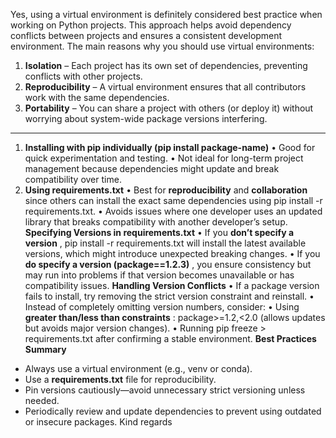 Yes, using a virtual environment is definitely considered best practice when
working on Python projects. This approach helps avoid dependency conflicts
between projects and ensures a consistent development environment. The main
reasons why you should use virtual environments:
  1. **Isolation** – Each project has its own set of dependencies, preventing conflicts with other projects.
  2. **Reproducibility** – A virtual environment ensures that all contributors work with the same dependencies.
  3. **Portability** – You can share a project with others (or deploy it) without worrying about system-wide package versions interfering.
* * *
  1. **Installing with pip individually (pip install package-name)**
• Good for quick experimentation and testing.
• Not ideal for long-term project management because dependencies might update
and break compatibility over time.
  2. **Using requirements.txt**
• Best for **reproducibility** and **collaboration** since others can install
the exact same dependencies using pip install -r requirements.txt.
• Avoids issues where one developer uses an updated library that breaks
compatibility with another developer’s setup.
**Specifying Versions in requirements.txt**
• If you **don’t specify a version** , pip install -r requirements.txt will
install the latest available versions, which might introduce unexpected
breaking changes.
• If you **do specify a version (package==1.2.3)** , you ensure consistency
but may run into problems if that version becomes unavailable or has
compatibility issues.
**Handling Version Conflicts**
• If a package version fails to install, try removing the strict version
constraint and reinstall.
• Instead of completely omitting version numbers, consider:
• Using **greater than/less than constraints** : package>=1.2,<2.0 (allows
updates but avoids major version changes).
• Running pip freeze > requirements.txt after confirming a stable environment.
**Best Practices Summary**
  * Always use a virtual environment (e.g., venv or conda).
  * Use a **requirements.txt** file for reproducibility.
  * Pin versions cautiously—avoid unnecessary strict versioning unless needed.
  * Periodically review and update dependencies to prevent using outdated or insecure packages.
Kind regards